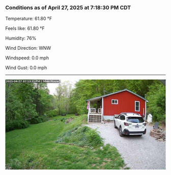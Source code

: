 ### Conditions as of April 27, 2025 at 7:18:30 PM CDT 

Temperature: 61.80 &deg;F

Feels like: 61.80 &deg;F

Humidity: 76%

Wind Direction: WNW

Windspeed: 0.0 mph

Wind Gust: 0.0 mph

---

<img src="./images/latest.jpeg"/>

